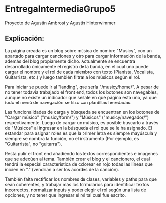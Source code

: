# EntregaIntermediaGrupo5
Proyecto de Agustín Ambrosi y Agustín Hinterwimmer

## Explicación:
La página creada es un blog sobre música de nombre "Musicy", con un apartado para cargar canciones y otro para cargar información de la banda, además del blog propiamente dicho. Actualmente se encuentra desarrollado únicamente el registro de la banda, en el cual uno puede cargar el nombre y el rol de cada miembro con texto (Pianista, Vocalista, Guitarrista, etc.) y luego también filtrar a los músicos según el rol.

Para iniciar se puede ir al "landing", que sería "/musicy/home/". A pesar de no tener todavía trabajado el front end, todos los botones son navegables, aunque no existe un indicador que señale en qué página está uno, ya que todo el menú de navegación se hizo con plantillas heredadas.

Las funcionalidades de carga y búsqueda se encuentran en los botones de "Cargar músico" ("musicy/form/") y "Músicos" ("musicy/navegador/") respectivamente. Luego de cargar un músico, es posible buscarlo a través de "Músicos" al ingresar en la búsqueda el rol que se le ha asignado. El estandar para asignar roles es que la primer letra es siempre mayúscula y siempre se nombra la función, no el instrumento (Por ejemplo, es "Guitarrista", no "guitarra").

Resta pulir el front end añadiendo los textos correspondientes e imagenes que se adecúen al tema. También crear el blog y el cancionero, el cual tendrá la especial caracteristica de colorear en rojo todas las lineas que inicien en "." (vendrían a ser los acordes de la canción).

También falta rectificar los nombres de clases, variables y paths para que sean coherentes, y trabajar más los formularios para identificar textos incorrectos, normalizar inputs y poder elegir el rol según una lista de opciones, y no tener que ingresar el rol tal cual fue escrito.
